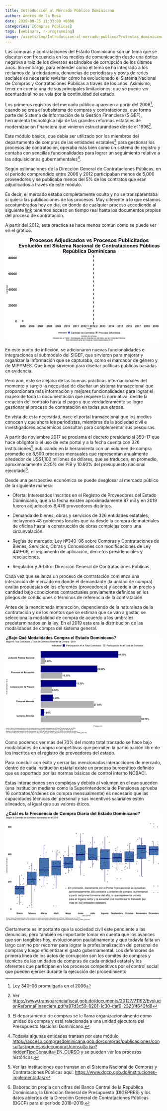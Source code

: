 ```yaml
---
title: Introducción al Mercado Público Dominicano
author: Andrés de la Rosa
date: 2020-09-25 11:33:00 +0800
categories: [Compras Públicas]
tags: [webinars, r-programming]
image: /assets/img/Introduccion-al-mercado-publico/Protestas_dominicanas_en_Santo_Domingo_2020.jpg
---
```


Las compras y contrataciones del Estado Dominicano son un tema que se discuten con frecuencia en los medios de comunicación desde una óptica negativa a raíz de los diversos escándalos de corrupción de los últimos años. Sin embargo, para entender como el tema se ha integrado a los reclamos de la ciudadanía, denuncias de periodistas y posts de redes sociales es necesario revisitar cómo ha evolucionado el Sistema Nacional de Compras y Contrataciones Públicas a través de los años. Asimismo, tener en cuenta una de sus principales limitaciones, que se puede ver acentuada si no se vela por la continuidad del estado. 

Los primeros registros del mercado público aparecen a partir del 2006[^1], cuando se crea el subsistema de compras y contrataciones, que forma parte del Sistema de Información de la Gestión Financiera (SIGEF), herramienta tecnológica hija de las grandes reformas estatales de modernización financiera que vinieron estructurándose desde el 1996[^2].

Este módulo básico, que debía ser utilizado por los miembros del departamento de compras de las entidades estatales[^3] para gestionar los procesos de contratación, operaba más bien como un sistema de registro y contaba con sencillas funcionalidades para lograr un seguimiento relativo a las adquisiciones gubernamentales[^4].

Según estimaciones de la Dirección General de Contrataciones Públicas, en el período comprendido entre 2006 y 2012 participaban menos de 5,000 proveedores y se publicaba menos del 5% de los contratos que eran adjudicados a través de este módulo.

Es decir, el mercado estaba completamente oculto y no se transparentaba si quiera las publicaciones de los procesos. Muy diferente a lo que estamos acostumbrados hoy en día, en donde de cualquier proceso accediendo al siguiente [link](https://medium.com/r/?url=https%3A%2F%2Fcomunidad.comprasdominicana.gob.do%2FPublic%2FTendering%2FContractNoticeManagement%2FIndex%3FcurrentLanguage%3Den%26Country%3DDO%26Theme%3DDGCP%26Page%3DLogin) tenemos acceso en tiempo real hasta los documentos propios del proceso de contratación.

A partir del 2012, esta práctica se hace menos común como se puede ver en el gráfico.

<img src="/assets/img/Introduccion-al-mercado-publico/adjudicados_vs_publicitados5.gif"/>


En este punto de inflexión, se adicionaron nuevas funcionalidades e integraciones al submódulo del SIGEF, que sirvieron para mejorar y organizar la información que se capturaba, como el marcador de género y de MIPYMES. Que luego sirvieron para diseñar políticas públicas basadas en evidencia.


Pero aún, esto se alejaba de las buenas prácticas internacionales del momento y surgió la necesidad de diseñar un sistema transaccional que proporcionara más información y mejores funcionalidades para lograr el mapeo de toda la documentación que requiere la normativa, desde la creación del contrato hasta el pago y que verdaderamente se logre gestionar el proceso de contratación en todas sus etapas.


En vista de esta necesidad, nace el portal transaccional que los medios conocen y que ahora los periodistas, miembros de la sociedad civil e investigadores académicos consultan para complementar sus pesquisas.


A partir de noviembre 2017 se proclama el decreto presidencial 350–17 que hace obligatorio el uso de este portal y a la fecha cuenta con 326 instituciones[^5] publicando en la herramienta con un volumen de compra promedio de 6,500 procesos mensuales que representan anualmente alrededor de US$1,100 millones de dólares, que se traducen, en promedio, aproximadamente 2.20% del PIB y 10.60% del presupuesto nacional ejecutado[^6].

Desde una perspectiva económica se puede desglosar al mercado público de la siguiente manera:

- Oferta: Interesados inscritos en el Registro de Proveedores del Estado Dominicano, que a la fecha existen aproximadamente 87 mil y en 2019 fueron adjudicados 8,476 proveedores distintos.

- Demanda de bienes, obras y servicios de 326 entidades estatales, incluyendo 48 gobiernos locales que va desde la compra de materiales de oficina hasta la construcción de obras complejas como una circunvalación.

- Reglas de mercado: Ley №340–06 sobre Compras y Contrataciones de Bienes, Servicios, Obras y Concesiones con modificaciones de Ley 449–06, el reglamento de aplicación, decretos presidenciales y resoluciones.

- Regulador y Árbitro: Dirección General de Contrataciones Públicas

Cada vez que se lanza un proceso de contratación comienza una interacción de mercado en donde el demandante (la unidad de compra) evalúa propuestas de los oferentes (proveedores) y accede a un precio y cantidad bajo condiciones contractuales previamente definidas en los pliegos de condiciones o términos de referencia de la contratación.

Antes de la mencionada interacción, dependiendo de la naturaleza de la contratación y de los montos que se estiman que se van a gastar, se selecciona la modalidad de compra de acuerdo a los umbrales predeterminados en la ley. En el 2019 esta era la distribución de las modalidades de compra del sistema general.


<img src="/assets/img/Introduccion-al-mercado-publico/ModalidadesdeCompra.png"/>

Como podemos ver más del 70% del monto total transado se hace bajo modalidades de compra competitivas que permiten la participación libre de los inscritos en el registro de proveedores del estado.

Para concluir con éxito y cerrar las mencionadas interacciones de mercado, dentro de cada institución estatal existe un proceso burocrático definido que es soportado por las normas básicas de control interno NOBACI.

Estas interacciones son complejas y debido al volumen en el que suceden (una institución mediana como la Superintendencia de Pensiones aprueba 16 contratos/órdenes de compra mensualmente) es necesario que las capacidades técnicas del personal y sus incentivos salariales estén alineados, al igual que sus valores éticos.


<img src="/assets/img/Introduccion-al-mercado-publico/FrecuenciaDiaria.png"/>

Ciertamente es importante que la sociedad civil este pendiente a las denuncias, pero también es importante tomar en cuenta que los avances que son tangibles hoy, evolucionaron paulatinamente y que todavía falta un largo camino por recorrer para lograr la profesionalización del personal de compras y luego eficientizar el gasto gubernamental. Los defensores de primera línea de los actos de corrupción son los comités de compras y técnicos de las unidades de compras de cada entidad estatal y los oferentes que participan en los procesos competitivos por el control social que pueden ejercer durante la ejecución del procedimiento. 


[^1]: Ley 340–06 promulgada en el 2006
[^2]: Ver https://www.transparenciafiscal.gob.do/documents/20127/71192/EvolucionReformaFinanciera.pdf/a97d3c59-8201-1c30-daf9-23231f643fd8
[^3]: El departamento de compras se le llama organizacionalmente como unidad de compra y está relacionada a una unidad ejecutora del Presupuesto Nacional Dominicano.
[^4]: Todavía algunas entidades transan por este módulo https://acceso.comprasdominicana.gob.do/compras/publicaciones/consultas/procesosdecompras/consulta.jsp?hiddenTipoConsulta=EN_CURSO y se pueden ver los procesos históricos.
[^5]: Ver las instituciones que transan en el Sistema Nacional de Compras y Contrataciones Públicas aquí: https://www.dgcp.gob.do/instituciones-implementadas/
[^6]: Elaboración propia con cifras del Banco Central de la República Dominicana, la Dirección General de Presupuesto (DIGEPRES) y los datos abiertos de la Dirección General de Contrataciones Públicas (DGCP) para el período 2018–2019.